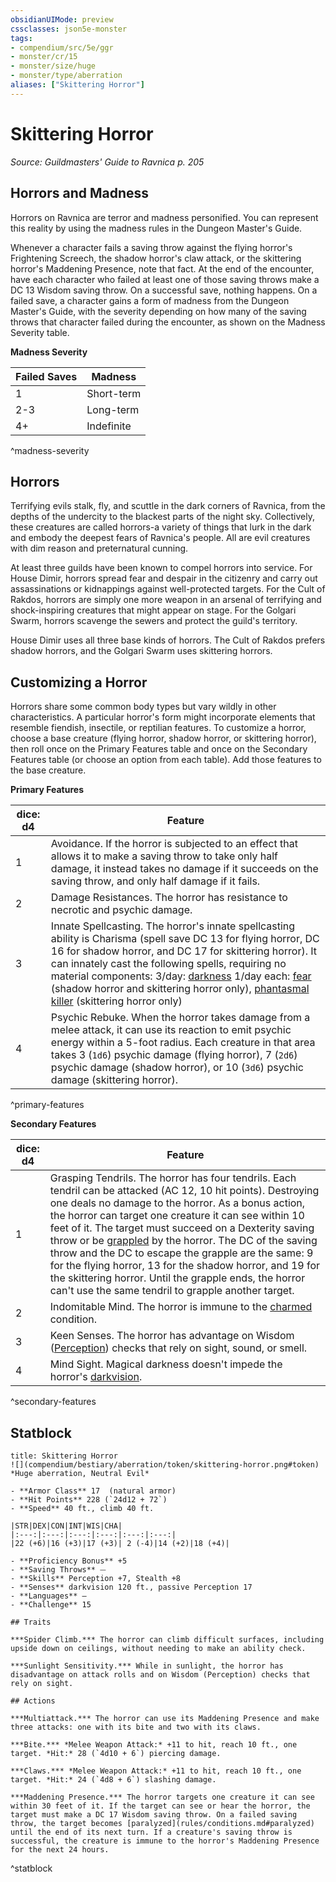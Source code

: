 ```yaml
---
obsidianUIMode: preview
cssclasses: json5e-monster
tags:
- compendium/src/5e/ggr
- monster/cr/15
- monster/size/huge
- monster/type/aberration
aliases: ["Skittering Horror"]
---
```

# Skittering Horror
*Source: Guildmasters' Guide to Ravnica p. 205*  

## Horrors and Madness

Horrors on Ravnica are terror and madness personified. You can represent this reality by using the madness rules in the Dungeon Master's Guide.

Whenever a character fails a saving throw against the flying horror's Frightening Screech, the shadow horror's claw attack, or the skittering horror's Maddening Presence, note that fact. At the end of the encounter, have each character who failed at least one of those saving throws make a DC 13 Wisdom saving throw. On a successful save, nothing happens. On a failed save, a character gains a form of madness from the Dungeon Master's Guide, with the severity depending on how many of the saving throws that character failed during the encounter, as shown on the Madness Severity table.

**Madness Severity**

| Failed Saves | Madness |
|--------------|---------|
| 1 | Short-term |
| 2-3 | Long-term |
| 4+ | Indefinite |
^madness-severity

## Horrors

Terrifying evils stalk, fly, and scuttle in the dark corners of Ravnica, from the depths of the undercity to the blackest parts of the night sky. Collectively, these creatures are called horrors-a variety of things that lurk in the dark and embody the deepest fears of Ravnica's people. All are evil creatures with dim reason and preternatural cunning.

At least three guilds have been known to compel horrors into service. For House Dimir, horrors spread fear and despair in the citizenry and carry out assassinations or kidnappings against well-protected targets. For the Cult of Rakdos, horrors are simply one more weapon in an arsenal of terrifying and shock-inspiring creatures that might appear on stage. For the Golgari Swarm, horrors scavenge the sewers and protect the guild's territory.

House Dimir uses all three base kinds of horrors. The Cult of Rakdos prefers shadow horrors, and the Golgari Swarm uses skittering horrors.

## Customizing a Horror

Horrors share some common body types but vary wildly in other characteristics. A particular horror's form might incorporate elements that resemble fiendish, insectile, or reptilian features. To customize a horror, choose a base creature (flying horror, shadow horror, or skittering horror), then roll once on the Primary Features table and once on the Secondary Features table (or choose an option from each table). Add those features to the base creature.

**Primary Features**

| dice: d4 | Feature |
|----------|---------|
| 1 | Avoidance. If the horror is subjected to an effect that allows it to make a saving throw to take only half damage, it instead takes no damage if it succeeds on the saving throw, and only half damage if it fails. |
| 2 | Damage Resistances. The horror has resistance to necrotic and psychic damage. |
| 3 | Innate Spellcasting. The horror's innate spellcasting ability is Charisma (spell save DC 13 for flying horror, DC 16 for shadow horror, and DC 17 for skittering horror). It can innately cast the following spells, requiring no material components: 3/day: [darkness](darkness.md) 1/day each: [fear](fear.md) (shadow horror and skittering horror only), [phantasmal killer](phantasmal-killer.md) (skittering horror only) |
| 4 | Psychic Rebuke. When the horror takes damage from a melee attack, it can use its reaction to emit psychic energy within a 5-foot radius. Each creature in that area takes 3 (`1d6`) psychic damage (flying horror), 7 (`2d6`) psychic damage (shadow horror), or 10 (`3d6`) psychic damage (skittering horror). |
^primary-features

**Secondary Features**

| dice: d4 | Feature |
|----------|---------|
| 1 | Grasping Tendrils. The horror has four tendrils. Each tendril can be attacked (AC 12, 10 hit points). Destroying one deals no damage to the horror. As a bonus action, the horror can target one creature it can see within 10 feet of it. The target must succeed on a Dexterity saving throw or be [grappled](_conditions.md#grappled) by the horror. The DC of the saving throw and the DC to escape the grapple are the same: 9 for the flying horror, 13 for the shadow horror, and 19 for the skittering horror. Until the grapple ends, the horror can't use the same tendril to grapple another target. |
| 2 | Indomitable Mind. The horror is immune to the [charmed](_conditions.md#charmed) condition. |
| 3 | Keen Senses. The horror has advantage on Wisdom ([Perception](_skills.md#Perception)) checks that rely on sight, sound, or smell. |
| 4 | Mind Sight. Magical darkness doesn't impede the horror's [darkvision](_senses.md#darkvision). |
^secondary-features

## Statblock

```ad-statblock
title: Skittering Horror
![](compendium/bestiary/aberration/token/skittering-horror.png#token)
*Huge aberration, Neutral Evil*

- **Armor Class** 17  (natural armor)
- **Hit Points** 228 (`24d12 + 72`)
- **Speed** 40 ft., climb 40 ft.

|STR|DEX|CON|INT|WIS|CHA|
|:---:|:---:|:---:|:---:|:---:|:---:|
|22 (+6)|16 (+3)|17 (+3)| 2 (-4)|14 (+2)|18 (+4)|

- **Proficiency Bonus** +5
- **Saving Throws** ⏤
- **Skills** Perception +7, Stealth +8
- **Senses** darkvision 120 ft., passive Perception 17
- **Languages** —
- **Challenge** 15

## Traits

***Spider Climb.*** The horror can climb difficult surfaces, including upside down on ceilings, without needing to make an ability check.

***Sunlight Sensitivity.*** While in sunlight, the horror has disadvantage on attack rolls and on Wisdom (Perception) checks that rely on sight.

## Actions

***Multiattack.*** The horror can use its Maddening Presence and make three attacks: one with its bite and two with its claws.

***Bite.*** *Melee Weapon Attack:* +11 to hit, reach 10 ft., one target. *Hit:* 28 (`4d10 + 6`) piercing damage.

***Claws.*** *Melee Weapon Attack:* +11 to hit, reach 10 ft., one target. *Hit:* 24 (`4d8 + 6`) slashing damage.

***Maddening Presence.*** The horror targets one creature it can see within 30 feet of it. If the target can see or hear the horror, the target must make a DC 17 Wisdom saving throw. On a failed saving throw, the target becomes [paralyzed](rules/conditions.md#paralyzed) until the end of its next turn. If a creature's saving throw is successful, the creature is immune to the horror's Maddening Presence for the next 24 hours.
```
^statblock